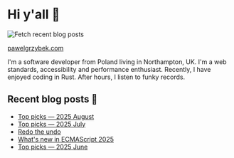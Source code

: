 # Hi y'all 👋

![Fetch recent blog posts](https://github.com/pawelgrzybek/pawelgrzybek/workflows/Fetch%20recent%20blog%20posts/badge.svg)

[pawelgrzybek.com](https://pawelgrzybek.com)

I'm a software developer from Poland living in Northampton, UK. I'm a web standards, accessibility and performance enthusiast. Recently, I have enjoyed coding in Rust. After hours, I listen to funky records.

## Recent blog posts 📝

<!-- FEED-START -->
- [Top picks — 2025 August](https://pawelgrzybek.com/top-picks-2025-august/)
- [Top picks — 2025 July](https://pawelgrzybek.com/top-picks-2025-july/)
- [Redo the undo](https://pawelgrzybek.com/redo-the-undo/)
- [What's new in ECMAScript 2025](https://pawelgrzybek.com/whats-new-in-ecmascript-2025/)
- [Top picks — 2025 June](https://pawelgrzybek.com/top-picks-2025-june/)
<!-- FEED-END -->